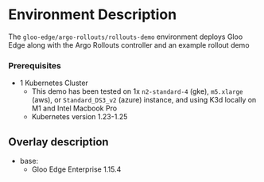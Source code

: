 # Environment Description
The `gloo-edge/argo-rollouts/rollouts-demo` environment deploys Gloo Edge along with the Argo Rollouts controller and an example rollout demo

### Prerequisites
- 1 Kubernetes Cluster
    - This demo has been tested on 1x `n2-standard-4` (gke), `m5.xlarge` (aws), or `Standard_DS3_v2` (azure) instance, and using K3d locally on M1 and Intel Macbook Pro
    - Kubernetes version 1.23-1.25

## Overlay description
- base:
    - Gloo Edge Enterprise 1.15.4